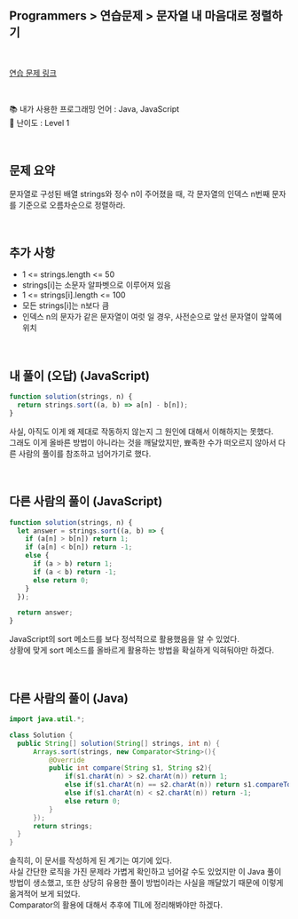 ## **Programmers > 연습문제 > 문자열 내 마음대로 정렬하기**

</br>

[연습 문제 링크](https://programmers.co.kr/learn/courses/30/lessons/12915)

</br>

📚 내가 사용한 프로그래밍 언어 : Java, JavaScript  
🎢 난이도 : Level 1

</br>

## 문제 요약

문자열로 구성된 배열 strings와 정수 n이 주어졌을 때, 각 문자열의 인덱스 n번째 문자를 기준으로 오름차순으로 정렬하라.

</br>

## 추가 사항

- 1 <= strings.length <= 50
- strings[i]는 소문자 알파벳으로 이루어져 있음
- 1 <= strings[i].length <= 100
- 모든 strings[i]는 n보다 큼
- 인덱스 n의 문자가 같은 문자열이 여럿 일 경우, 사전순으로 앞선 문자열이 앞쪽에 위치

</br>

## 내 풀이 (오답) (JavaScript)

```javascript
function solution(strings, n) {
  return strings.sort((a, b) => a[n] - b[n]);
}
```

사실, 아직도 이게 왜 제대로 작동하지 않는지 그 원인에 대해서 이해하지는 못했다.  
그래도 이게 올바른 방법이 아니라는 것을 깨달았지만, 뾰족한 수가 떠오르지 않아서 다른 사람의 풀이를 참조하고 넘어가기로 했다.

</br>

## 다른 사람의 풀이 (JavaScript)

```javascript
function solution(strings, n) {
  let answer = strings.sort((a, b) => {
    if (a[n] > b[n]) return 1;
    if (a[n] < b[n]) return -1;
    else {
      if (a > b) return 1;
      if (a < b) return -1;
      else return 0;
    }
  });

  return answer;
}
```

JavaScript의 sort 메소드를 보다 정석적으로 활용했음을 알 수 있었다.  
상황에 맞게 sort 메소드를 올바르게 활용하는 방법을 확실하게 익혀둬야만 하겠다.

</br>

## 다른 사람의 풀이 (Java)

```java
import java.util.*;

class Solution {
  public String[] solution(String[] strings, int n) {
      Arrays.sort(strings, new Comparator<String>(){
          @Override
          public int compare(String s1, String s2){
              if(s1.charAt(n) > s2.charAt(n)) return 1;
              else if(s1.charAt(n) == s2.charAt(n)) return s1.compareTo(s2);
              else if(s1.charAt(n) < s2.charAt(n)) return -1;
              else return 0;
          }
      });
      return strings;
  }
}
```

솔직히, 이 문서를 작성하게 된 계기는 여기에 있다.  
사실 간단한 로직을 가진 문제라 가볍게 확인하고 넘어갈 수도 있었지만 이 Java 풀이 방법이 생소했고, 또한 상당히 유용한 풀이 방법이라는 사실을 깨달았기 때문에 이렇게 옮겨적어 보게 되었다.  
Comparator의 활용에 대해서 추후에 TIL에 정리해봐야만 하겠다.
